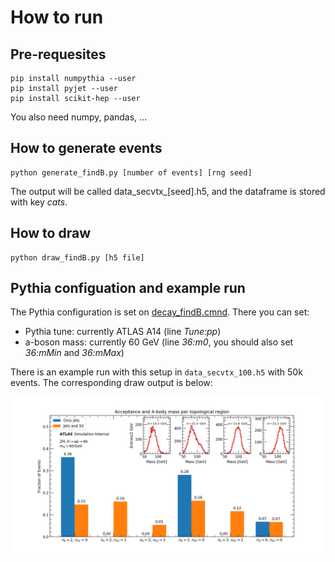 # How to run

## Pre-requesites

```
pip install numpythia --user
pip install pyjet --user
pip install scikit-hep --user
```

You also need numpy, pandas, ...

## How to generate events

```
python generate_findB.py [number of events] [rng seed]
```

The output will be called data_secvtx_[seed].h5, and the dataframe is stored with key *cats*.

## How to draw

```
python draw_findB.py [h5 file]
```

## Pythia configuation and example run

The Pythia configuration is set on [decay_findB.cmnd](https://github.com/rafaellopesdesa/H4b_softSV/blob/master/decay_findB.cmnd). There you can set:

- Pythia tune: currently ATLAS A14 (line *Tune:pp*)
- a-boson mass: currently 60 GeV (line *36:m0*, you should also set *36:mMin* and *36:mMax*)

There is an example run with this setup in `data_secvtx_100.h5` with 50k events. The corresponding draw output is below:

![categories.png](categories.png)



